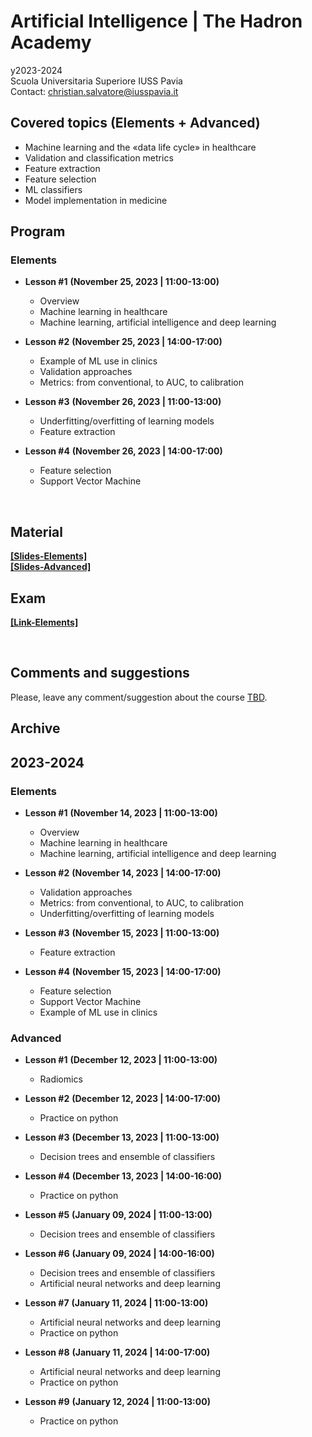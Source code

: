 # Artificial Intelligence | The Hadron Academy
y2023-2024
<br>
Scuola Universitaria Superiore IUSS Pavia
<br>
Contact: christian.salvatore@iusspavia.it

## Covered topics (Elements + Advanced)
* Machine learning and the «data life cycle» in healthcare
* Validation and classification metrics
* Feature extraction
* Feature selection
* ML classifiers
* Model implementation in medicine

## Program
### Elements
* __Lesson #1__ __(November 25, 2023 \| 11:00-13:00)__ <br>
	* Overview
 	* Machine learning in healthcare
	* Machine learning, artificial intelligence and deep learning
 
* __Lesson #2__ __(November 25, 2023 \| 14:00-17:00)__ <br>
	* Example of ML use in clinics
	* Validation approaches
	* Metrics: from conventional, to AUC, to calibration

* __Lesson #3__ __(November 26, 2023 \| 11:00-13:00)__ <br>
	* Underfitting/overfitting of learning models
   	* Feature extraction

* __Lesson #4__ __(November 26, 2023 \| 14:00-17:00)__ <br>
	* Feature selection
	* Support Vector Machine
 
<br>

## Material
[__[Slides-Elements]__](https://github.com/christiansalvatore/artificial-intelligence-hadron/tree/main/slides-elements)
<br>
[__[Slides-Advanced]__](https://github.com/christiansalvatore/artificial-intelligence-hadron/tree/main/slides-advanced)
<br>

## Exam
[__[Link-Elements]__](https://docs.google.com/forms/d/e/1FAIpQLSfRGrNy0wD6-Qei-s85h-aSr-PbRfm3wIsCimuvBH5ZT51ung/viewform?usp=sf_link)

<br>

## Comments and suggestions
Please, leave any comment/suggestion about the course [TBD]().

## Archive
## 2023-2024
### Elements
* __Lesson #1__ __(November 14, 2023 \| 11:00-13:00)__ <br>
	* Overview
 	* Machine learning in healthcare
	* Machine learning, artificial intelligence and deep learning
 
* __Lesson #2__ __(November 14, 2023 \| 14:00-17:00)__ <br>
	* Validation approaches
	* Metrics: from conventional, to AUC, to calibration
	* Underfitting/overfitting of learning models

* __Lesson #3__ __(November 15, 2023 \| 11:00-13:00)__ <br>
	* Feature extraction

* __Lesson #4__ __(November 15, 2023 \| 14:00-17:00)__ <br>
	* Feature selection
	* Support Vector Machine
	* Example of ML use in clinics

### Advanced
* __Lesson #1__ __(December 12, 2023 \| 11:00-13:00)__ <br>
	* Radiomics
 
* __Lesson #2__ __(December 12, 2023 \| 14:00-17:00)__ <br>
  	* Practice on python
  	   
* __Lesson #3__ __(December 13, 2023 \| 11:00-13:00)__ <br>
	* Decision trees and ensemble of classifiers
   
* __Lesson #4__ __(December 13, 2023 \| 14:00-16:00)__ <br>
	* Practice on python
   
* __Lesson #5__ __(January 09, 2024 \| 11:00-13:00)__ <br>
	* Decision trees and ensemble of classifiers

* __Lesson #6__ __(January 09, 2024 \| 14:00-16:00)__ <br>
	* Decision trees and ensemble of classifiers
	* Artificial neural networks and deep learning

* __Lesson #7__ __(January 11, 2024 \| 11:00-13:00)__ <br>
	* Artificial neural networks and deep learning
	* Practice on python

* __Lesson #8__ __(January 11, 2024 \| 14:00-17:00)__ <br>
	* Artificial neural networks and deep learning
	* Practice on python

* __Lesson #9__ __(January 12, 2024 \| 11:00-13:00)__ <br>
	* Practice on python
 
<br>

